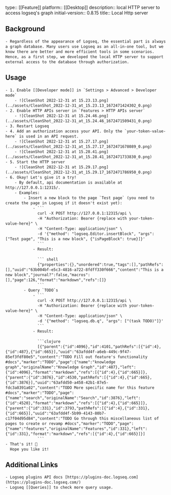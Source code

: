 type:: [[Feature]]
platform:: [[Desktop]]
description:: local HTTP server to access logseq's graph
initial-version:: 0.8.15
title:: Local Http server

## Background
	- Regardless of the appearance of Logseq, the essential part is always a graph database. Many users use Logseq as an all-in-one tool, but we know there are better and more efficient tools in some scenarios. Hence, as a first step, we developed the local HTTP server to support external access to the database through authorization.
## Usage
	- 1. Enable [[Developer mode]] in `Settings > Advanced > Developer mode`
		- ![CleanShot 2022-12-31 at 15.23.13.png](../assets/CleanShot_2022-12-31_at_15.23.13_1672471424302_0.png)
	- 2. Enable HTTP APIs server in `Features > HTTP APIs server`
		- ![CleanShot 2022-12-31 at 15.24.46.png](../assets/CleanShot_2022-12-31_at_15.24.46_1672471509431_0.png)
	- 3. Restart Logseq
	- 4. Add an authorization access your API. Only the `your-token-value-here` is used in an API request.
		- ![CleanShot 2022-12-31 at 15.27.17.png](../assets/CleanShot_2022-12-31_at_15.27.17_1672471678089_0.png)
		- ![CleanShot 2022-12-31 at 15.28.41.png](../assets/CleanShot_2022-12-31_at_15.28.41_1672471733830_0.png)
	- 5. Start the HTTP server
		- ![CleanShot 2022-12-31 at 15.29.17.png](../assets/CleanShot_2022-12-31_at_15.29.17_1672471786950_0.png)
	- 6. Okay! Let's give it a try!
		- By default, api documentation is available at http://127.0.0.1:12315/.
		- Examples:
			- Insert a new block to the page `Test page` (you need to create the page in Logseq if it doesn't exist yet):
				- ```
				  curl -X POST http://127.0.0.1:12315/api \
				  -H "Authorization: Bearer {replace with your-token-value-here}" \
				  -H "Content-Type: application/json" \
				  -d '{"method": "logseq.Editor.insertBlock", "args": ["Test page", "This is a new block", {"isPageBlock": true}]}'
				  ```
				- Result:
				  
				  ``` shell
				  {"properties":{},"unordered":true,"tags":[],"pathRefs":[],"uuid":"63b004bf-e5c3-4816-a722-8fdff330f666","content":"This is a new block","journal?":false,"macros":[],"page":126,"format":"markdown","refs":[]}
				  ```
			- Query `TODO`s
				- ``` 
				  curl -X POST http://127.0.0.1:12315/api \
				  -H "Authorization: Bearer {replace with your-token-value-here}" \
				  -H "Content-Type: application/json" \
				  -d '{"method": "logseq.db.q", "args": ["(task TODO)"]}'
				  ```
				- Result:
				  
				  ```clojure
				  [{"parent":{"id":4096},"id":4101,"pathRefs":[{"id":4},{"id":487},{"id":665}],"uuid":"63afdd4f-a6eb-449c-9f47-85ef3fdf80e5","content":"TODO Fill out feature's functionality #docs","marker":"TODO","page":{"name":"knowledge graph","originalName":"Knowledge Graph","id":487},"left":{"id":4096},"format":"markdown","refs":[{"id":4},{"id":665}]},{"parent":{"id":3876},"id":4530,"pathRefs":[{"id":4},{"id":665},{"id":3876}],"uuid":"63afdd50-a458-42b1-87e5-fdc3a8391a02","content":"TODO More specific name for this feature #docs","marker":"TODO","page":{"name":"search","originalName":"Search","id":3876},"left":{"id":4520},"format":"markdown","refs":[{"id":4},{"id":665}]},{"parent":{"id":331},"id":3793,"pathRefs":[{"id":4},{"id":331},{"id":665}],"uuid":"63afdd4f-5b99-4143-80b7-c17f04d95d84","content":"TODO Go through this miscellaneous list of pages to create or revamp #docs","marker":"TODO","page":{"name":"features","originalName":"Features","id":331},"left":{"id":331},"format":"markdown","refs":[{"id":4},{"id":665}]}]
				  ```
	- That's it! 🎉
	  Hope you like it!
## Additional Links
	- Logseq plugins API docs [https://plugins-doc.logseq.com](https://plugins-doc.logseq.com/)
	- Logseq [[Queries]] to check more query usage.